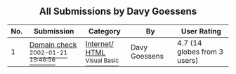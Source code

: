 ﻿<div align="center">

## All Submissions by Davy Goessens

</div>

No.  | Submission | Category | By   | User Rating
---- | ---------- | -------- | ---- | -----------
1 | [Domain check<br /><sup>2002-01-21 19:46:56</sup>](https://github.com/Planet-Source-Code/davy-goessens-domain-check__1-31039) | [Internet/ HTML<br /><sup>Visual Basic</sup>](../ByCategory/internet-html__1-34.md) | Davy Goessens | 4.7 (14 globes from 3 users)
